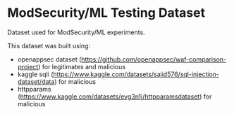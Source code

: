# ModSecurity/ML Testing Dataset
Dataset used for ModSecurity/ML experiments.

This dataset was built using:
- openappsec dataset (https://github.com/openappsec/waf-comparison-project) for legitimates and malicious
- kaggle sqli (https://www.kaggle.com/datasets/sajid576/sql-injection-dataset/data) for malicious
- httpparams (https://www.kaggle.com/datasets/evg3n1j/httpparamsdataset) for malicious
